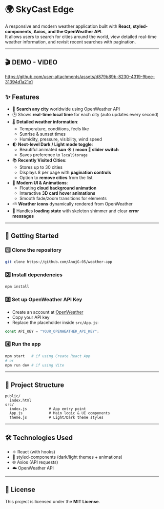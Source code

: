 # 🌍 SkyCast Edge

A responsive and modern weather application built with **React, styled-components, Axios, and the OpenWeather API**.  
It allows users to search for cities around the world, view detailed real-time weather information, and revisit recent searches with pagination.  

---

## 🎬 DEMO - VIDEO


https://github.com/user-attachments/assets/d879b89b-8230-4319-9bee-31394d1a21e1



## ✨ Features

- 🔎 **Search any city** worldwide using OpenWeather API  
- 🕒 Shows **real-time local time** for each city (auto updates every second)  
- 🌡 **Detailed weather information**:
  - Temperature, conditions, feels like  
  - Sunrise & sunset times  
  - Humidity, pressure, visibility, wind speed  
- 🌓 **Next-level Dark / Light mode toggle**:
  - Beautiful animated **sun ☀️ / moon 🌙 slider switch**  
  - Saves preference to `localStorage`  
- 📚 **Recently Visited Cities**:
  - Stores up to 30 cities  
  - Displays 8 per page with **pagination controls**  
  - Option to **remove cities** from the list  
- 🎨 **Modern UI & Animations**:
  - Floating **cloud background animation**  
  - Interactive **3D card hover animations**  
  - Smooth fade/zoom transitions for elements  
- ⛅ **Weather icons** dynamically rendered from OpenWeather  
- 🦾 Handles **loading state** with skeleton shimmer and clear **error messages**  

---

## 🚀 Getting Started

### 1️⃣ Clone the repository
```bash
git clone https://github.com/AnujG-05/weather-app
````

### 2️⃣ Install dependencies

```bash
npm install
```

### 3️⃣ Set up OpenWeather API Key

* Create an account at [OpenWeather](https://openweathermap.org/api)
* Copy your API key
* Replace the placeholder inside `src/App.js`:

```js
const API_KEY = "YOUR_OPENWEATHER_API_KEY";
```

### 4️⃣ Run the app

```bash
npm start   # if using Create React App
# or
npm run dev # if using Vite
```

---

## 📂 Project Structure

```
public/
  index.html
src/
  index.js          # App entry point
  App.js            # Main logic & UI components
  theme.js          # Light/Dark theme styles
```

---

## 🛠️ Technologies Used

* ⚛️ React (with hooks)
* 💅 styled-components (dark/light themes + animations)
* 🌐 Axios (API requests)
* ☁️ OpenWeather API

---

## 📜 License

This project is licensed under the **MIT License**.
